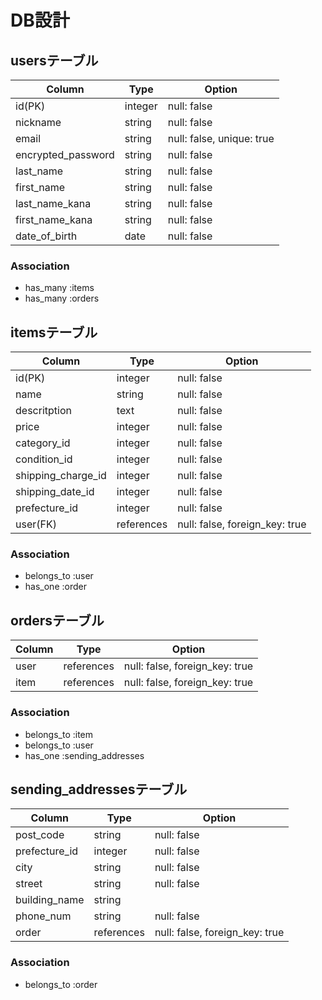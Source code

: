 # DB設計
## usersテーブル
| Column | Type | Option |
|-|-|-|
| id(PK) | integer | null: false |
| nickname | string | null: false |
| email | string | null: false, unique: true |
| encrypted_password | string | null: false |
| last_name | string | null: false |
| first_name | string | null: false |
| last_name_kana | string | null: false |
| first_name_kana | string | null: false |
| date_of_birth | date | null: false |

### Association
- has_many :items
- has_many :orders

## itemsテーブル
| Column | Type | Option |
|-|-|-|
| id(PK) | integer | null: false |
| name | string | null: false |
| descritption | text | null: false |
| price | integer | null: false |
| category_id | integer | null: false |
| condition_id | integer | null: false |
| shipping_charge_id | integer | null: false |
| shipping_date_id | integer | null: false |
| prefecture_id | integer | null: false |
| user(FK) | references | null: false, foreign_key: true |

### Association
- belongs_to :user
- has_one :order

## ordersテーブル
| Column | Type | Option |
|-|-|-|
| user | references | null: false, foreign_key: true |
| item | references | null: false, foreign_key: true |

### Association
- belongs_to :item
- belongs_to :user
- has_one :sending_addresses

## sending_addressesテーブル
| Column | Type | Option |
|-|-|-|
| post_code | string | null: false |
| prefecture_id | integer | null: false |
| city | string | null: false |
| street | string | null: false |
| building_name | string | 
| phone_num | string | null: false |
| order | references | null: false, foreign_key: true |

### Association
- belongs_to :order

